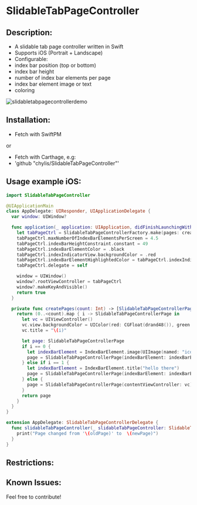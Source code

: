 # SlidableTabPageController

## Description:
- A slidable tab page controller written in Swift
- Supports iOS (Portrait + Landscape)
- Configurable:
- index bar position (top or bottom)
- index bar height
- number of index bar elements per page
- index bar element image or text
- coloring

![slidabletabpagecontrollerdemo](https://cloud.githubusercontent.com/assets/653946/17933575/d8ad7318-6a14-11e6-9b0e-d5cae9ae719c.gif)

## Installation:
- Fetch with SwiftPM

or 

- Fetch with Carthage, e.g:
- 'github "chylis/SlidableTabPageController"'

## Usage example iOS:
```swift
import SlidableTabPageController

@UIApplicationMain
class AppDelegate: UIResponder, UIApplicationDelegate {
  var window: UIWindow?

  func application(_ application: UIApplication, didFinishLaunchingWithOptions launchOptions: [UIApplicationLaunchOptionsKey: Any]?) -> Bool {
    let tabPageCtrl = SlidableTabPageControllerFactory.make(pages: createPages(count: 7))
    tabPageCtrl.maxNumberOfIndexBarElementsPerScreen = 4.5
    tabPageCtrl.indexBarHeightConstraint.constant = 49
    tabPageCtrl.indexBarElementColor = .black
    tabPageCtrl.indexIndicatorView.backgroundColor = .red
    tabPageCtrl.indexBarElementHighlightedColor = tabPageCtrl.indexIndicatorView.backgroundColor!
    tabPageCtrl.delegate = self

    window = UIWindow()
    window?.rootViewController = tabPageCtrl
    window?.makeKeyAndVisible()
    return true
  }

  private func createPages(count: Int) -> [SlidableTabPageControllerPage] {
    return (0..<count).map { i -> SlidableTabPageControllerPage in
      let vc = UIViewController()
      vc.view.backgroundColor = UIColor(red: CGFloat(drand48()), green: CGFloat(drand48()), blue: CGFloat(drand48()), alpha: 1)
      vc.title = "\(i)"

      let page: SlidableTabPageControllerPage
      if i == 0 {
        let indexBarElement = IndexBarElement.image(UIImage(named: "icon-star")!, UIImage(named: "iconplane")!)
        page = SlidableTabPageControllerPage(indexBarElement: indexBarElement, contentViewController: vc)
      } else if i == 1 {
        let indexBarElement = IndexBarElement.title("hello there")
        page = SlidableTabPageControllerPage(indexBarElement: indexBarElement, contentViewController :vc)
      } else {
        page = SlidableTabPageControllerPage(contentViewController: vc)        
      }
      return page
    }
  }
}

extension AppDelegate: SlidableTabPageControllerDelegate {
  func slidableTabPageController(_ slidableTabPageController: SlidableTabPageController, didNavigateFrom oldPage: Int, to newPage: Int) {
    print("Page changed from '\(oldPage)' to  \(newPage)")
  }
}

```

## Restrictions:

## Known Issues:

Feel free to contribute!
